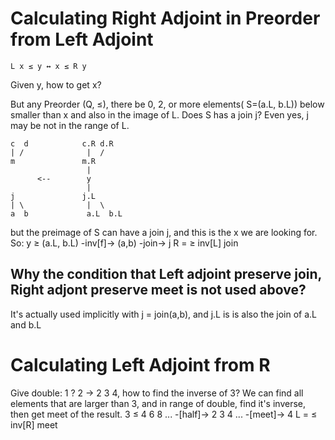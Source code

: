 # Calculating Right Adjoint in Preorder from Left Adjoint 
    L x ≤ y ↔ x ≤ R y
Given y, how to get x?

But any Preorder (Q, ≤), there be 0, 2, or more elements( S=(a.L, b.L)) below smaller than x and also in the image of L. 
Does S has a join j? Even yes, j may be not in the range of L.

    c  d            c.R d.R
    | /              |  / 
    m               m.R
                     |
          <--        y
                     |
    j               j.L
    | \              |  \ 
    a  b             a.L  b.L
    
but the preimage of S can have a join j, and this is the x we are looking for.
So:
    y ≥ (a.L, b.L) -inv[f]-> (a,b) -join-> j 
    R = ≥ inv[L] join

## Why the condition that Left adjoint preserve join, Right adjont preserve meet is not used above?
It's actually used implicitly with j = join(a,b), and j.L is is also the join of a.L and b.L

# Calculating Left Adjoint from R
Give double: 1 ? 2  -> 2 3 4, how to find the inverse of 3?
We can find all elements that are larger than 3, and in range of double, find it's inverse, then get meet of the result.
    3 ≤ 4 6 8 ... -[half]-> 2 3 4 ... -[meet]-> 4
    L = ≤ inv[R] meet
